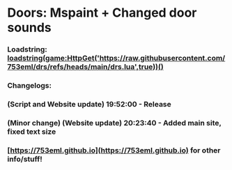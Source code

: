# Doors: Mspaint + Changed door sounds

### Loadstring: [loadstring(game:HttpGet('https://raw.githubusercontent.com/753eml/drs/refs/heads/main/drs.lua',true))()](https://raw.githubusercontent.com/753eml/drs/refs/heads/main/drs.lua)

### Changelogs:

### (Script and Website update) 19:52:00 - Release

### (Minor change) (Website update) 20:23:40 - Added main site, fixed text size

### [https://753eml.github.io](https://753eml.github.io) for other info/stuff!
